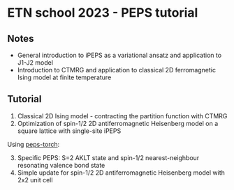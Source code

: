 # ETN school 2023 - PEPS tutorial

Notes
-----

* General introduction to iPEPS as a variational ansatz and application to J1-J2 model
* Introduction to CTMRG and application to classical 2D ferromagnetic Ising model at finite temperature

Tutorial
--------

1. Classical 2D Ising model - contracting the partition function with CTMRG
2. Optimization of spin-1/2 2D antiferromagnetic Heisenberg model on a square lattice with single-site iPEPS

Using [peps-torch](https://github.com/jurajHasik/peps-torch):

3. Specific PEPS: S=2 AKLT state and spin-1/2 nearest-neighbour resonating valence bond state 
4. Simple update for spin-1/2 2D antiferromagnetic Heisenberg model with 2x2 unit cell
